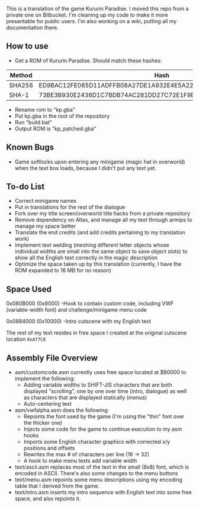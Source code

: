 This is a translation of the game Kururin Paradise. I moved this repo from a private one on Bitbucket. I'm cleaning up my code to make it more presentable for public users. I'm also working on a wiki, putting all my documentation there.

## How to use

* Get a ROM of Kururin Paradise. Should match these hashes:

Method | Hash
------- | ------------------------------------------------------------
SHA256 | ED9BAC12FE065D11ADFFB08A27DE1A932E4E5A22CBF6B4B24FE28EF49F5385D2 
SHA-1 | 73BE3B930E2436D1C7BDB74AC281DD27C72E1F9E

* Rename rom to "kp.gba"
* Put kp.gba in the root of the repository
* Run "build.bat"
* Output ROM is "kp_patched.gba"


## Known Bugs

* Game softlocks upon entering any minigame (magic hat in overworld) when the text box loads, because I didn't put any text yet.

## To-do List

* Correct minigame names
* Put in translations for the rest of the dialogue
* Fork over my title screen/overworld title hacks from a private repository
* Remove dependency on Atlas, and manage all my text through armips to manage my space better
* Translate the end credits (and add credits pertaining to my translation work)
* Implement text welding (meshing different letter objects whose individual widths are small into the same object to save object slots) to show all the English text correctly in the magic description
* Optimize the space taken up by this translation (currently, I have the ROM expanded to 16 MB for no reason)

## Space Used

0x080B000 (0x8000)
	-Hook to contain custom code, including VWF (variable-width font) and challenge/minigame menu code

0x0884000 (0x10000)
	-Intro cutscene with my English text

The rest of my text resides in free space I created at the original cutscene location `0xA77C8`

## Assembly File Overview

* asm/customcode.asm currently uses free space located at $B0000 to implement the following:
  * Adding variable widths to SHIFT-JIS characters that are both displayed "scrolling", one by one over time (intro, dialogue) as well as characters that are displayed statically (menus)
  * Auto-centering text
* asm/vwfalpha.asm does the following:
  * Repoints the font used by the game (I'm using the "thin" font over the thicker one)
  * Injects some code for the game to continue execution to my asm hooks
  * Imports some English character graphics with corrected x/y positions and offsets
  * Rewrites the max # of characters per line (16 -> 32)
  * A hook to make menu texts add variable width
* text/ascii.asm replaces most of the text in the small (8x8) font, which is encoded in ASCII. There's also some changes to the menu buttons
* text/menu.asm repoints some menu descriptions using my encoding table that I derived from the game.
* text/intro.asm inserts my intro sequence with English text into some free space, and also repoints it.
